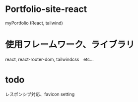 # Portfolio-site-react
myPortfolio (React, tailwind)

# 使用フレームワーク、ライブラリ
react, react-rooter-dom, tailwindcss　etc...

# todo
レスポンシブ対応、favicon setting
